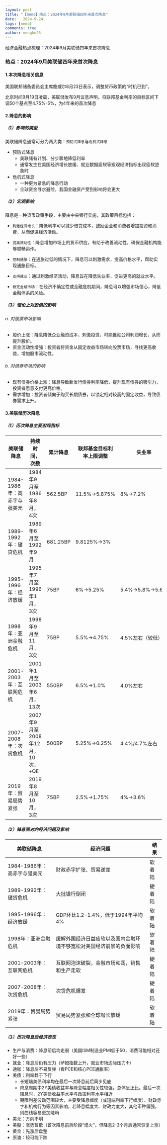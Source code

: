 ```yaml
---
layout: post
title: "【memo】热点：2024年9月美联储四年来首次降息"
date:   2024-9-24
tags: [memo]
comments: true
author: mengke25
---
```


经济金融热点梳理：2024年9月美联储四年来首次降息


<!-- more -->



### 热点：2024年9月美联储四年来首次降息

#### 1.本次降息相关信息

美国联邦储备委员会主席鲍威尔8月23日表示，调整货币政策的“时机已到”。 

北京时间9月19日凌晨，美联储发布9月议息声明，将联邦基金利率的目标区间下调50个基点至4.75%-5%，为4年来的首次降息

#### 2.降息的影响

##### （1）影响的类型

美联储降息通常可分为两大类：`预防式降息`与`危机式降息`

* 预防式降息
  * 美联储有计划、分步骤地降低利率
  * 通常发生在美国经济增长放缓、就业数据疲软等宏观经济指标出现疲软迹象时
* 危机式降息
  * 一种更为紧急的降息行动
  * 全球资金寻求避险，我国金融资产受到影响将会更大

##### （2）宏观影响

降息是一种货币政策手段，主要由中央银行实施，其政策目标包括：

* `刺激经济增长`：降低利率可以减少借贷成本，鼓励企业和消费者增加投资和消费，从而促进经济活动。

* `提高流动性`：降息增加市场上的货币供应，有助于改善流动性，确保金融机构能够顺畅运作。

* `控制通胀`：在通胀过低的情况下，降息可以刺激需求，提高价格水平，帮助实现通胀目标。

* `支持就业`：通过刺激经济活动，降息旨在降低失业率，促进更高的就业水平。

* `稳定金融市场`：在经济不确定性或金融危机期间，降息可以增强市场信心，降低金融体系的风险。

##### （3）理论上对股债的影响

###### a. 对股票市场影响

- 股价上涨：降息降低企业融资成本，刺激投资，可能推动公司利润增长，从而提升股价。
- 资金流动性增强：投资者将资金从固定收益市场转向股票市场，寻找更高收益，增加股市流动性。

###### b. 对债券市场的影响

- 现有债券价格上涨：降息导致新发行债券利率降低，提升现有债券的吸引力，投资者愿意支付更高价格。
- 需求增加：投资者倾向于购买长期债券，以锁定相对较高的固定收益，导致债券需求上升。

#### 3.美联储历次降息

##### （1）历次降息主要宏观指标

| 美联储降息                  | 持续时间，次数                   | 累计降息 | 联邦基金目标利率上限调整 | 失业率           | PCE通胀率         |
| --------------------------- | -------------------------------- | -------- | ------------------------ | ---------------- | ----------------- |
| 1984-1986年：高赤字与强美元 | 1984年9月至1986年8月，4次        | 562.5BP  | 11.5%→5.875%             | 8%→7.2%          | 4.3%→3.4%         |
| 1989-1992年：储贷危机       | 1989年6月至1992年9月             | 681.25BP | 9.8125%→3%               |                  | 4.7%→4.2%         |
| 1995-1996年：经济放缓       | 1995年7月至1996年1月，3次        | 75BP     | 6%→5.25%                 | 5.4%→5.8%→5.6%   | 2.1%→2.3%         |
| 1998年：亚洲金融危机        | 1998年9月至11月，3次             | 75BP     | 5.5%→4.75%               | 4.5%左右（较低） | 2%→1%             |
| 2001-2003年：互联网危机     | 2001年1月至2003年6月，13次       | 550BP    | 6.5%→1.0%                | 4.0%左右         | 2.2%→2.7%         |
| 2007-2008年：次贷危机       | 2007年9月至2008年12月，10次，+QE | 500BP    | 5.25%→0.25%              | 4.4%/4.7%左右    | 2.1%→1.9%→2.6%    |
| 2019年：贸易局势紧张        | 2019年8月至10月，3次             | 75BP     | 2.5%→1.75%               | 4%→3.6%          | 1.9%→1.6%（核心） |

##### （2）降息面对的经济问题及影响

| 美联储降息                  | 经济问题                                                     | 结果   |
| --------------------------- | ------------------------------------------------------------ | ------ |
| 1984-1986年：高赤字与强美元 | 财政赤字扩张、贸易逆差                                       | 软着陆 |
| 1989-1992年：储贷危机       | 大批银行倒闭                                                 | 硬着陆 |
| 1995-1996年：经济放缓       | GDP环比1.2-1.4%，低于1994年平均4%                            | 软着陆 |
| 1998年：亚洲金融危机        | 缓解外国经济日益疲软以及国内金融环境不够宽松对美国经济前景的负面影响 | 软着陆 |
| 2001-2003年：互联网危机     | 互联网泡沫破裂，金融市场动荡，销售和生产走软                 | 硬着陆 |
| 2007-2008年：次贷危机       | 次贷危机爆发                                                 | 硬着陆 |
| 2019年：贸易局势紧张        | 贸易局势紧张和全球增长放缓                                   | 软着陆 |



##### （3）历次降息后经济表现

* 生产与消费：降息前后均走弱（美国ISM制造业PMI低于50，消费可能相对还好一些）
* 就业：降息后仍有压力（萨姆指数上升，就业市场边际压力↑）
* 通胀：降息后不易反弹（看PCE和核心PCE通胀率）
* 美债：利率趋于下行
  * 长短端美债利率均在最后一次降息前后同步见底
  * 降息周期中2Y美债收益率与降息幅度相关性较强，总体呈正比。最后一次降息时，2Y美债收益率水平与政策利率水平相近
  * 期限利差波动范围较大，主要受降息幅度（或短端利率下行幅度）、财政赤字和机构行为等因素影响，若降息幅度大、财政力度大，其他币种偏强，则曲线容易更加陡峭
* 美元：方向不明
* 美股：涨势暂歇（首次降息前后阶段“熄火”，但降息2-3个月后通常恢复上涨）
* 黄金：先涨后盘整
* 原油：较可能下跌

